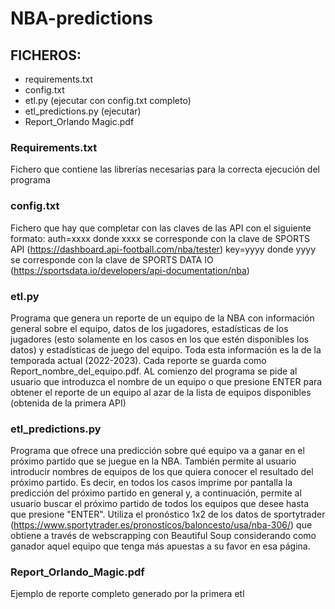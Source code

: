 # NBA-predictions

## FICHEROS:
- requirements.txt
- config.txt
- etl.py (ejecutar con config.txt completo)
- etl_predictions.py (ejecutar)
- Report_Orlando Magic.pdf

### Requirements.txt
Fichero que contiene las librerías necesarias para la correcta ejecución del programa

### config.txt
Fichero que hay que completar con las claves de las API con el siguiente formato:
auth=xxxx   donde xxxx se corresponde con la clave de SPORTS API (https://dashboard.api-football.com/nba/tester)
key=yyyy    donde yyyy se corresponde con la clave de SPORTS DATA IO (https://sportsdata.io/developers/api-documentation/nba)

### etl.py
Programa que genera un reporte de un equipo de la NBA con información general sobre el equipo, datos de los jugadores, estadísticas de los jugadores (esto solamente en los casos en los que estén disponibles los datos) y estadísticas de juego del equipo. Toda esta información es la de la temporada actual (2022-2023). Cada reporte se guarda como Report_nombre_del_equipo.pdf.
AL comienzo del programa se pide al usuario que introduzca el nombre de un equipo o que presione ENTER para obtener el reporte de un equipo al azar de la lista de equipos disponibles (obtenida de la primera API)

### etl_predictions.py
Programa que ofrece una predicción sobre qué equipo va a ganar en el próximo partido que se juegue en la NBA. También permite al usuario introducir nombres de equipos de los que quiera conocer el resultado del próximo partido. Es decir, en todos los casos imprime por pantalla la predicción del próximo partido en general y, a continuación, permite al usuario buscar el próximo partido de todos los equipos que desee hasta que presione "ENTER".
Utiliza el pronóstico 1x2 de los datos de sportytrader (https://www.sportytrader.es/pronosticos/baloncesto/usa/nba-306/) que obtiene a través de webscrapping con Beautiful Soup considerando como ganador aquel equipo que tenga más apuestas a su favor en esa página.

### Report_Orlando_Magic.pdf
Ejemplo de reporte completo generado por la primera etl
